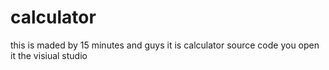 # calculator
this is maded by 15 minutes and guys it is calculator source code you open it the visiual studio
